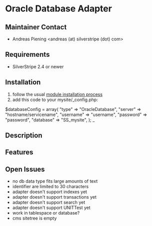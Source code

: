 # Oracle Database Adapter

## Maintainer Contact
 * Andreas Piening <andreas (at) silverstripe (dot) com>

## Requirements
 * SilverStripe 2.4 or newer

## Installation
 1. follow the usual [module installation process](http://doc.silverstripe.org/modules#installation)
 2. add this code to your mysite/_config.php:

$databaseConfig = array(
	"type" => "OracleDatabase",
	"server" => "hostname/servicename",
	"username" => "username",
	"password" => "password",
	"database" => "SS_mysite",
);
_

## Description

## Features

## Open Issues

 * no db data type fits large amounts of text
 * identifier are limited to 30 characters
 * adapter doesn't support indexes yet
 * adapter doesn't support transactions yet
 * adapter doesn't support search yet
 * adapter doesn't support UNITTest yet
 * work in tablespace or database?
 * cms sitetree is empty